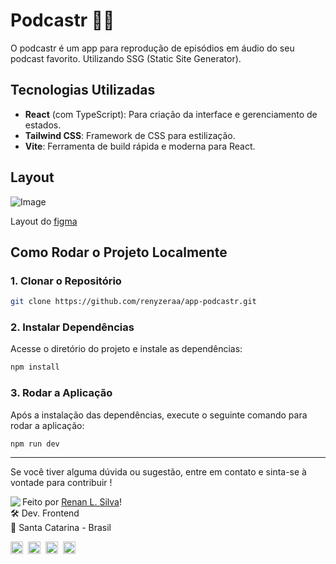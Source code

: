 # Podcastr 🎵🎼

O podcastr é um app para reprodução de episódios em áudio do seu podcast favorito. Utilizando SSG (Static Site Generator).

## Tecnologias Utilizadas

- **React** (com TypeScript): Para criação da interface e gerenciamento de estados.
- **Tailwind CSS**: Framework de CSS para estilização.
- **Vite**: Ferramenta de build rápida e moderna para React.

## Layout

![Image](https://github.com/rocketseat-education/nlw-05-reactjs/blob/main/.github/podcastr.png)

Layout do [figma](<https://www.figma.com/design/sqt4lNz9e3wHLM0eghvTYd/Podcastr-(Copy)?node-id=160-2761&p=f&t=cxW9MjMLqWtf6xHo-0>)

## Como Rodar o Projeto Localmente

### 1. Clonar o Repositório

```bash
git clone https://github.com/renyzeraa/app-podcastr.git
```

### 2. Instalar Dependências

Acesse o diretório do projeto e instale as dependências:

```bash
npm install
```

### 3. Rodar a Aplicação

Após a instalação das dependências, execute o seguinte comando para rodar a aplicação:

```bash
npm run dev
```

---

Se você tiver alguma dúvida ou sugestão, entre em contato e sinta-se à vontade para contribuir !

<img align="left" src="https://avatars.githubusercontent.com/renyzeraa?size=100">

Feito por [Renan L. Silva](https://github.com/renyzeraa)! <br>
🛠 Dev. Frontend <br>
📍 Santa Catarina - Brasil <br>

<a href="https://www.linkedin.com/in/renyzeraa" target="_blank"><img src="https://img.shields.io/badge/LinkedIn-0077B5?style=flat&logo=linkedin&logoColor=white" alt="LinkedIn Badge" height="20"></a>&nbsp;
<a href="mailto:renansilvaytb@gmail.com" target="_blank"><img src="https://img.shields.io/badge/Gmail-D14836?style=flat&logo=gmail&logoColor=white" alt="Gmail Badge" height="20"></a>&nbsp;
<a href="#"><img src="https://img.shields.io/badge/Discord-%237289DA.svg?logo=discord&logoColor=white" title="renan_s#7826" alt="Discord Badge" height="20"></a>&nbsp;
<a href="https://www.github.com/renyzeraa" target="_blank"><img src="https://img.shields.io/badge/GitHub-100000?style=flat&logo=github&logoColor=white" alt="GitHub Badge" height="20"></a>&nbsp;

<br clear="left"/>
